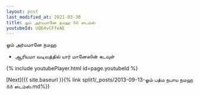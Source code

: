 ```yaml
---
layout: post
last_modified_at: 2021-03-30
title: ஓம் அர்யமானே நமஹ ௧௧ டைம்ஸ்
youtubeId: UQD4vCFfeAE
---
```

 
 
 ஓம் அர்யமானே நமஹ  
 
 -  ஆரியமா வடிவத்தில் யார் மானேஸின் கடவுள் 
 
  
 
  
 
 
 
 
 
 


{% include youtubePlayer.html id=page.youtubeId %}
 
[Next]({{ site.baseurl }}{% link  split1/_posts/2013-09-13-ஓம் பத்ம நபாய நமஹ ௧௧ டைம்ஸ்.md%})
 
